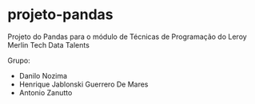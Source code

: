 # projeto-pandas

Projeto do Pandas para o módulo de Técnicas de Programação do Leroy Merlin Tech Data Talents

Grupo: 
- Danilo Nozima
- Henrique Jablonski Guerrero De Mares
- Antonio Zanutto

